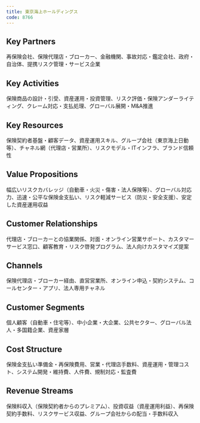 ```yaml
---
title: 東京海上ホールディングス
code: 8766
---
```


## Key Partners
再保険会社、保険代理店・ブローカー、金融機関、事故対応・鑑定会社、政府・自治体、提携リスク管理・サービス企業

## Key Activities
保険商品の設計・引受、資産運用・投資管理、リスク評価・保険アンダーライティング、クレーム対応・支払処理、グローバル展開・M&A推進

## Key Resources
保険契約者基盤・顧客データ、資産運用スキル、グループ会社（東京海上日動等）、チャネル網（代理店・営業所）、リスクモデル・ITインフラ、ブランド信頼性

## Value Propositions
幅広いリスクカバレッジ（自動車・火災・傷害・法人保険等）、グローバル対応力、迅速・公平な保険金支払い、リスク軽減サービス（防災・安全支援）、安定した資産運用収益

## Customer Relationships
代理店・ブローカーとの協業関係、対面・オンライン営業サポート、カスタマーサービス窓口、顧客教育・リスク啓発プログラム、法人向けカスタマイズ提案

## Channels
保険代理店・ブローカー経由、直営営業所、オンライン申込・契約システム、コールセンター・アプリ、法人専用チャネル

## Customer Segments
個人顧客（自動車・住宅等）、中小企業・大企業、公共セクター、グローバル法人・多国籍企業、資産家層

## Cost Structure
保険金支払い準備金・再保険費用、営業・代理店手数料、資産運用・管理コスト、システム開発・維持費、人件費、規制対応・監査費

## Revenue Streams
保険料収入（保険契約者からのプレミアム）、投資収益（資産運用利益）、再保険契約手数料、リスクサービス収益、グループ会社からの配当・手数料収入
